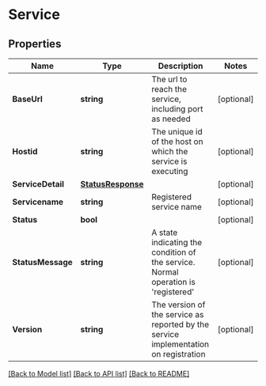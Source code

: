 # Service

## Properties

Name | Type | Description | Notes
------------ | ------------- | ------------- | -------------
**BaseUrl** | **string** | The url to reach the service, including port as needed | [optional] 
**Hostid** | **string** | The unique id of the host on which the service is executing | [optional] 
**ServiceDetail** | [**StatusResponse**](StatusResponse.md) |  | [optional] 
**Servicename** | **string** | Registered service name | [optional] 
**Status** | **bool** |  | [optional] 
**StatusMessage** | **string** | A state indicating the condition of the service. Normal operation is &#39;registered&#39; | [optional] 
**Version** | **string** | The version of the service as reported by the service implementation on registration | [optional] 

[[Back to Model list]](../README.md#documentation-for-models) [[Back to API list]](../README.md#documentation-for-api-endpoints) [[Back to README]](../README.md)


